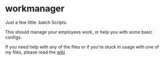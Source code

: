 # workmanager
Just a few little .batch Scripts. 

This should manage your employees work, or help you with some basic configs.

If you need help with any of the files or if you're stuck in usage with one of my files, please read the [wiki](https://github.com/Nichtmister/workmanager/wiki)
